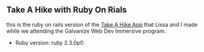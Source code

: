 ## Take A Hike with Ruby On Rials

this is the ruby on rails version of the [Take A Hike App](https://github.com/walzerm/hikeWeatherApp) that Lissa and I made while we attending the Galvanize Web Dev Immersive program.


* Ruby version: ruby 2.3.0p0
